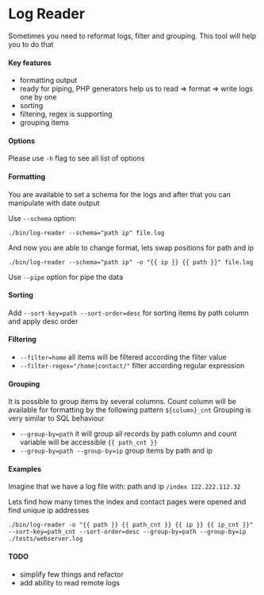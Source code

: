 Log Reader
=================

Sometimes you need to reformat logs, filter and grouping. This tool will help you to do that

#### Key features

 * formatting output
 * ready for piping, PHP generators help us to read => format => write logs one by one
 * sorting
 * filtering, regex is supporting
 * grouping items
 
#### Options

Please use ``-h`` flag to see all list of options
 
#### Formatting

You are available to set a schema for the logs and after that you can manipulate with date output

Use ``--schema`` option:

``./bin/log-reader --schema="path ip" file.log``

And now you are able to change format, lets swap positions for path and ip

``./bin/log-reader --schema="path ip" -o "{{ ip }} {{ path }}" file.log``

Use ``--pipe`` option for pipe the data

#### Sorting

Add ``--sort-key=path --sort-order=desc`` for sorting items by path column and apply desc order

#### Filtering

 * ``--filter=home`` all items will be filtered according the filter value
 * ``--filter-regex="/home|contact/"`` filter according regular expression
 
#### Grouping

It is possible to group items by several columns. Count column will be available for formatting by the following pattern ``${column}_cnt``
Grouping is very similar to SQL behaviour
 
 * ``--group-by=path`` it will group all records by path column and count variable will be accessible ``{{ path_cnt }}``
 * ``--group-by=path --group-by=ip`` group items by path and ip

#### Examples

Imagine that we have a log file with: path and ip ``/index 122.222.112.32``

Lets find how many times the index and contact pages were opened and find unique ip addresses

``./bin/log-reader -o "{{ path }} {{ path_cnt }} {{ ip }} {{ ip_cnt }}" --sort-key=path_cnt --sort-order=desc --group-by=path --group-by=ip ./tests/webserver.log``

#### TODO

 * simplify few things and refactor
 * add ability to read remote logs